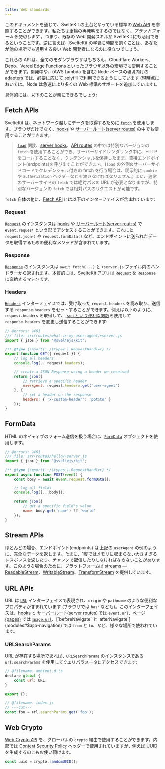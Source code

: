 ```yaml
---
title: Web standards
---
```


このドキュメントを通じて、SvelteKit の土台となっている標準の [Web API](https://developer.mozilla.org/en-US/docs/Web/API) を参照することができます。私たちは車輪の再発明をするのではなく、_プラットフォームを使用します_ 。つまり、既存の Web 開発スキルが SvelteKit にも活用できるということです。逆に言えば、SvelteKit の学習に時間を割くことは、あなたが他の場所でも通用する良い Web 開発者になるのに役立つでしょう。

これらの API は、全てのモダンブラウザはもちろん、Cloudflare Workers、Deno、Vercel Edge Functions といったブラウザ以外の環境でも使用することができます。開発中や、(AWS Lambda を含む) Node ベースの環境向けの [adapters](adapters) では、必要に応じて polyfill で利用できるようにしています (現時点においては。Node は急速により多くの Web 標準のサポートを追加しています)。

具体的には、以下のことが楽にできるでしょう:

## Fetch APIs

SvelteKit は、ネットワーク越しにデータを取得するために [`fetch`](https://developer.mozilla.org/ja/docs/Web/API/fetch) を使用します。ブラウザだけでなく、[hooks](hooks) や [サーバールート(server routes)](routing#server) の中でも使用することができます。

> [`load`](load) 関数、[server hooks](hooks#server-hooks)、[API routes](routing#server) の中では特別なバージョンの `fetch` を使用することができ、サーバーサイドレンダリング中に、HTTP をコールすることなく、クレデンシャルを保持したまま、直接エンドポイント(endpoints)を呼び出すことができます。(`load` の外側のサーバーサイドコードでクレデンシャル付きの fetch を行う場合は、明示的に `cookie` や `authorization` ヘッダーなどを渡さなければなりません。) また、通常のサーバーサイドの `fetch` では絶対パスの URL が必要となりますが、特別なバージョンの `fetch` では相対パスのリクエストが可能です。

`fetch` 自体の他に、[Fetch API](https://developer.mozilla.org/ja/docs/Web/API/Fetch_API) には以下のインターフェイスが含まれています:

### Request

[`Request`](https://developer.mozilla.org/ja/docs/Web/API/Request) のインスタンスは [hooks](hooks) や [サーバールート(server routes)](routing#server) で `event.request` という形でアクセスすることができます。これには `request.json()` や `request.formData()` など、エンドポイントに送られたデータを取得するための便利なメソッドが含まれています。

### Response

[`Response`](https://developer.mozilla.org/ja/docs/Web/API/Response) のインスタンスは `await fetch(...)` と `+server.js` ファイル内のハンドラーから返されます。本質的には、SvelteKit アプリは `Request` を `Response` に変換するマシンです。

### Headers

[`Headers`](https://developer.mozilla.org/ja/docs/Web/API/Headers) インターフェイスでは、受け取った `request.headers` を読み取り、送信する `response.headers` をセットすることができます。例えば以下のように、`request.headers` を取得して、[`json` という便利な関数](modules#sveltejs-kit-json)を使用して `response.headers` を変更し送信することができます:

```js
// @errors: 2461
/// file: src/routes/what-is-my-user-agent/+server.js
import { json } from '@sveltejs/kit';

/** @type {import('./$types').RequestHandler} */
export function GET({ request }) {
	// log all headers
	console.log(...request.headers);

	// create a JSON Response using a header we received
	return json({
		// retrieve a specific header
		userAgent: request.headers.get('user-agent')
	}, {
		// set a header on the response
		headers: { 'x-custom-header': 'potato' }
	});
}
```

## FormData

HTML のネイティブのフォーム送信を扱う場合は、[`FormData`](https://developer.mozilla.org/ja/docs/Web/API/FormData) オブジェクトを使用します。

```js
// @errors: 2461
/// file: src/routes/hello/+server.js
import { json } from '@sveltejs/kit';

/** @type {import('./$types').RequestHandler} */
export async function POST(event) {
	const body = await event.request.formData();

	// log all fields
	console.log([...body]);

	return json({
		// get a specific field's value
		name: body.get('name') ?? 'world'
	});
}
```

## Stream APIs

ほとんどの場合、エンドポイント(endpoints) は 上記の `userAgent` の例のように、完全なデータを返します。たまに、1度ではメモリに収まらない大きすぎるレスポンスを返したり、チャンクで配信したりしなければならないことがあります。このような場合のために、プラットフォームは [streams](https://developer.mozilla.org/ja/docs/Web/API/Streams_API) — [ReadableStream](https://developer.mozilla.org/ja/docs/Web/API/ReadableStream)、[WritableStream](https://developer.mozilla.org/ja/docs/Web/API/WritableStream)、[TransformStream](https://developer.mozilla.org/ja/docs/Web/API/TransformStream) を提供しています。

## URL APIs

URL は [`URL`](https://developer.mozilla.org/ja/docs/Web/API/URL) インターフェイスで表現され、`origin` や `pathname` のような便利なプロパティが含まれています (ブラウザでは `hash` なども)。このインターフェイスは、[hooks](hooks) と [サーバールート(server routes)](routing#server) では `event.url`、[ページ(pages)](routing#page) では [`$page.url`](modules#$app-stores)、[`beforeNavigate` と `afterNavigate`](modules#$app-navigation) では `from` と `to`、など、様々な場所で使われています。

### URLSearchParams

URL が存在する場所であれば、[`URLSearchParams`](https://developer.mozilla.org/ja/docs/Web/API/URLSearchParams) のインスタンスである `url.searchParams` を使用してクエリパラメータにアクセスできます:

```js
// @filename: ambient.d.ts
declare global {
	const url: URL;
}

export {};

// @filename: index.js
// ---cut---
const foo = url.searchParams.get('foo');
```

## Web Crypto

[Web Crypto API](https://developer.mozilla.org/ja/docs/Web/API/Web_Crypto_API) を、グローバルの `crypto` 経由で使用することができます。内部では [Content Security Policy](configuration#csp) ヘッダーで使用されていますが、例えば UUID を生成するのにもお使い頂けます。

```js
const uuid = crypto.randomUUID();
```
